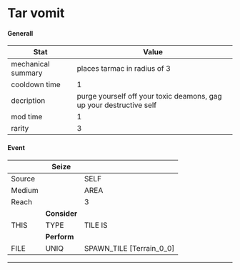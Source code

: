 

# **Tar vomit**


#### **Generall**
| Stat | Value | 
|  --  |  --  | 
| mechanical summary | places tarmac in radius of 3 | 
| cooldown time | 1 | 
| decription | purge yourself off your toxic deamons, gag up your destructive self | 
| mod time | 1 | 
| rarity | 3 | 



#### **Event**
|  | **Seize** |  | 
|  --  |  --  |  --  | 
| Source |  | SELF | 
| Medium |  | AREA | 
| Reach |  | 3 | 
|  | **Consider** |  | 
| THIS | TYPE | TILE IS | 
|  | **Perform** |  | 
| FILE | UNIQ | SPAWN_TILE [Terrain_0_0] | 

-----

